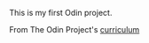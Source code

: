 This is my first Odin project.

From The Odin Project's [curriculum](http://www.theodinproject.com/courses/web-development-101/lessons/html-css)